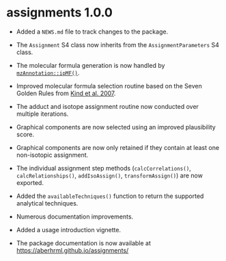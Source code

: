 # assignments 1.0.0

* Added a `NEWS.md` file to track changes to the package.

* The `Assignment` S4 class now inherits from the `AssignmentParameters` S4 class.

* The molecular formula generation is now handled by [`mzAnnotation::ipMF()`](https://aberhrml.github.io/mzAnnotation/reference/ipMF.html).

* Improved molecular formula selection routine based on the Seven Golden Rules from [Kind et al. 2007](https://bmcbioinformatics.biomedcentral.com/articles/10.1186/1471-2105-8-105).

* The adduct and isotope assignment routine now conducted over multiple iterations.

* Graphical components are now selected using an improved plausibility score.

* Graphical components are now only retained if they contain at least one non-isotopic assignment.

* The individual assignment step methods (`calcCorrelations()`, `calcRelationships()`, `addIsoAssign()`, `transformAssign()`) are now exported.

* Added the `availableTechniques()` function to return the supported analytical techniques.

* Numerous documentation improvements.

* Added a usage introduction vignette.

* The package documentation is now available at <https://aberhrml.github.io/assignments/>
